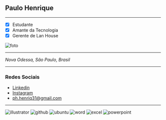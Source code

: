 ## Paulo Henrique
-----------
- [x] Estudante
- [x] Amante da Tecnologia
- [x] Gerente de Lan House

![foto](https://i.kym-cdn.com/entries/icons/original/000/003/344/Edward_Elric_Exploitable.jpg)

-----------

*Nova Odessa, São Paulo, Brasil*

-----------

### Redes Sociais

- [Linkedin](https://www.linkedin.com/in/paulohenriq31/)
- [Instagram](https://www.instagram.com/paulo.henriq31/)
- [ph.henriq31@gmail.com](mailto:ph.henriq31@gmail.com)

-----------
![illustrator](https://user-images.githubusercontent.com/42096755/61919202-e7906d00-af2a-11e9-92d8-4b13d03465b0.png) ![github](https://user-images.githubusercontent.com/42096755/61953569-1e976a80-af8d-11e9-8686-59cc046a57b9.png) ![ubuntu](https://user-images.githubusercontent.com/42096755/61953571-1fc89780-af8d-11e9-9050-e1cba5f5ce42.png) ![word](https://user-images.githubusercontent.com/42096755/61957358-80f46900-af95-11e9-8def-21a08b1693d0.png) ![excel](https://user-images.githubusercontent.com/42096755/61957547-e3e60000-af95-11e9-8f95-beb54c66e388.png) ![powerpoint](https://user-images.githubusercontent.com/42096755/61957364-82259600-af95-11e9-9626-ecf01cbc98e6.png)


